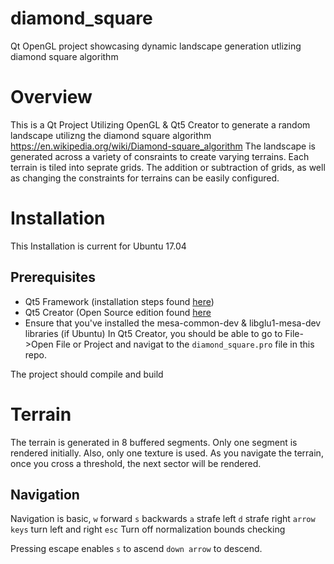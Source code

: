 # diamond_square
Qt OpenGL project showcasing dynamic landscape generation utlizing diamond square algorithm

# Overview
This is a Qt Project Utilizing OpenGL & Qt5 Creator to generate a random landscape utilizng the diamond square algorithm https://en.wikipedia.org/wiki/Diamond-square_algorithm
The landscape is generated across a variety of consraints to create varying terrains. Each terrain is tiled into seprate grids. 
The addition or subtraction of grids, as well as changing the constraints for terrains can be easily configured.

# Installation
This Installation is current for Ubuntu 17.04
## Prerequisites
* Qt5 Framework (installation steps found [here](https://wiki.qt.io/Install_Qt_5_on_Ubuntu))
* Qt5 Creator (Open Source edition found [here](https://www.qt.io/download)
* Ensure that you've installed the mesa-common-dev & libglu1-mesa-dev libraries (if Ubuntu)
In Qt5 Creator, you should be able to go to File->Open File or Project and navigat to the `diamond_square.pro` file in this repo.

The project should compile and build

# Terrain
The terrain is generated in 8 buffered segments. Only one segment is rendered initially. Also, only one texture is used. As you navigate the terrain, once you cross a threshold, the next sector will be rendered. 

## Navigation
Navigation is basic, 
`w` forward
`s` backwards
`a` strafe left
`d` strafe right
`arrow keys` turn left and right
`esc` Turn off normalization bounds checking

Pressing escape enables `s` to ascend `down arrow` to descend.
